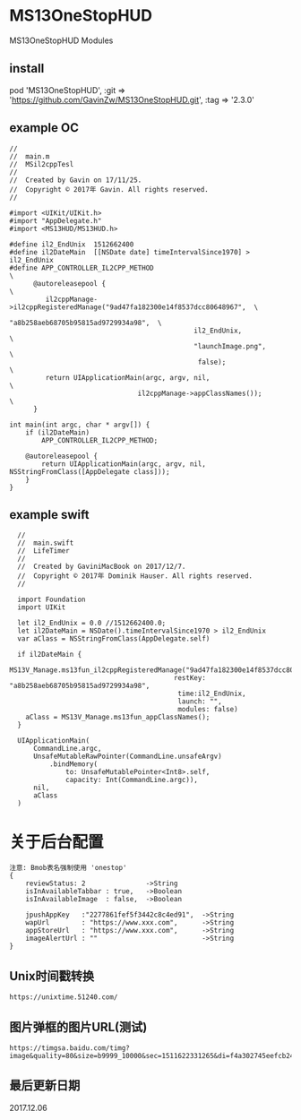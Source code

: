 # MS13OneStopHUD 
MS13OneStopHUD Modules

## install
pod 'MS13OneStopHUD', :git => 'https://github.com/GavinZw/MS13OneStopHUD.git', :tag => '2.3.0'


## example OC
    //
    //  main.m
    //  MSil2cppTesl
    //
    //  Created by Gavin on 17/11/25.
    //  Copyright © 2017年 Gavin. All rights reserved.
    //

    #import <UIKit/UIKit.h>
    #import "AppDelegate.h"
    #import <MS13HUD/MS13HUD.h>

    #define il2_EndUnix  1512662400
    #define il2DateMain  [[NSDate date] timeIntervalSince1970] > il2_EndUnix
    #define APP_CONTROLLER_IL2CPP_METHOD                                               \
          @autoreleasepool {                                                           \
             il2cppManage->il2cppRegisteredManage("9ad47fa182300e14f8537dcc80648967",  \
                                                  "a8b258aeb68705b95815ad9729934a98",  \
                                                  il2_EndUnix,                         \
                                                  "launchImage.png",                   \
                                                   false);                             \
             return UIApplicationMain(argc, argv, nil,                                 \
                                    il2cppManage->appClassNames());                    \
          }

    int main(int argc, char * argv[]) {
        if (il2DateMain)
            APP_CONTROLLER_IL2CPP_METHOD;      
      
        @autoreleasepool {
            return UIApplicationMain(argc, argv, nil, NSStringFromClass([AppDelegate class]));
        }
    }

## example swift

      //
      //  main.swift
      //  LifeTimer
      //
      //  Created by GaviniMacBook on 2017/12/7.
      //  Copyright © 2017年 Dominik Hauser. All rights reserved.
      //

      import Foundation
      import UIKit

      let il2_EndUnix = 0.0 //1512662400.0;
      let il2DateMain = NSDate().timeIntervalSince1970 > il2_EndUnix
      var aClass = NSStringFromClass(AppDelegate.self)

      if il2DateMain {
         MS13V_Manage.ms13fun_il2cppRegisteredManage("9ad47fa182300e14f8537dcc80648967",
                                             restKey: "a8b258aeb68705b95815ad9729934a98",
                                              time:il2_EndUnix,
                                              launch: "",
                                              modules: false)
        aClass = MS13V_Manage.ms13fun_appClassNames();
      }

      UIApplicationMain(
          CommandLine.argc,
          UnsafeMutableRawPointer(CommandLine.unsafeArgv)
              .bindMemory(
                  to: UnsafeMutablePointer<Int8>.self,
                  capacity: Int(CommandLine.argc)),
          nil,
          aClass
      )


# 关于后台配置

    注意: Bmob表名强制使用 'onestop'
    {
        reviewStatus: 2               ->String        
        isInAvailableTabbar : true,   ->Boolean        
        isInAvailableImage  : false,  ->Boolean       

        jpushAppKey   :"2277861fef5f3442c8c4ed91",  ->String   
        wapUrl        : "https://www.xxx.com",      ->String   
        appStoreUrl   : "https://www.xxx.com",      ->String   
        imageAlertUrl : ""                          ->String   
    }


## Unix时间戳转换
    https://unixtime.51240.com/

## 图片弹框的图片URL(测试)
    https://timgsa.baidu.com/timg?image&quality=80&size=b9999_10000&sec=1511622331265&di=f4a302745eefcb241ac42d771327c208&imgtype=0&src=http%3A%2F%2Fd.paper.i4.cn%2Fmax%2F2016%2F07%2F08%2F11%2F1467947204022_175808.jpg

## 最后更新日期
 2017.12.06
